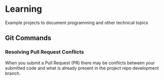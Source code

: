 # Learning
Example projects to document programming and other technical topics 

## Git Commands

### Resolving Pull Request Conflicts

When you submit a Pull Request (PR) there may be conflicts between your submitted code and what is already present in the project repo development branch. 
